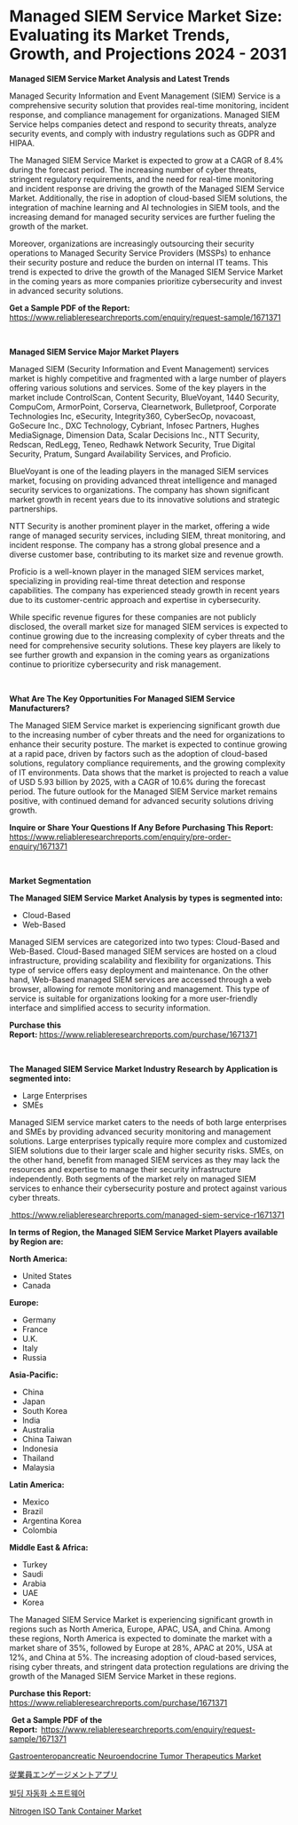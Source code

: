 <p><h1>Managed SIEM Service Market Size: Evaluating its Market Trends, Growth, and Projections 2024 - 2031</h1></p><p><strong>Managed SIEM Service Market Analysis and Latest Trends</strong></p>
<p><p>Managed Security Information and Event Management (SIEM) Service is a comprehensive security solution that provides real-time monitoring, incident response, and compliance management for organizations. Managed SIEM Service helps companies detect and respond to security threats, analyze security events, and comply with industry regulations such as GDPR and HIPAA.</p><p>The Managed SIEM Service Market is expected to grow at a CAGR of 8.4% during the forecast period. The increasing number of cyber threats, stringent regulatory requirements, and the need for real-time monitoring and incident response are driving the growth of the Managed SIEM Service Market. Additionally, the rise in adoption of cloud-based SIEM solutions, the integration of machine learning and AI technologies in SIEM tools, and the increasing demand for managed security services are further fueling the growth of the market.</p><p>Moreover, organizations are increasingly outsourcing their security operations to Managed Security Service Providers (MSSPs) to enhance their security posture and reduce the burden on internal IT teams. This trend is expected to drive the growth of the Managed SIEM Service Market in the coming years as more companies prioritize cybersecurity and invest in advanced security solutions.</p></p>
<p><strong>Get a Sample PDF of the Report:&nbsp;</strong> <a href="https://www.reliableresearchreports.com/enquiry/request-sample/1671371">https://www.reliableresearchreports.com/enquiry/request-sample/1671371</a></p>
<p>&nbsp;</p>
<p><strong>Managed SIEM Service Major Market Players</strong></p>
<p><p>Managed SIEM (Security Information and Event Management) services market is highly competitive and fragmented with a large number of players offering various solutions and services. Some of the key players in the market include ControlScan, Content Security, BlueVoyant, 1440 Security, CompuCom, ArmorPoint, Corserva, Clearnetwork, Bulletproof, Corporate Technologies Inc, eSecurity, Integrity360, CyberSecOp, novacoast, GoSecure Inc., DXC Technology, Cybriant, Infosec Partners, Hughes MediaSignage, Dimension Data, Scalar Decisions Inc., NTT Security, Redscan, RedLegg, Teneo, Redhawk Network Security, True Digital Security, Pratum, Sungard Availability Services, and Proficio.</p><p>BlueVoyant is one of the leading players in the managed SIEM services market, focusing on providing advanced threat intelligence and managed security services to organizations. The company has shown significant market growth in recent years due to its innovative solutions and strategic partnerships.</p><p>NTT Security is another prominent player in the market, offering a wide range of managed security services, including SIEM, threat monitoring, and incident response. The company has a strong global presence and a diverse customer base, contributing to its market size and revenue growth.</p><p>Proficio is a well-known player in the managed SIEM services market, specializing in providing real-time threat detection and response capabilities. The company has experienced steady growth in recent years due to its customer-centric approach and expertise in cybersecurity.</p><p>While specific revenue figures for these companies are not publicly disclosed, the overall market size for managed SIEM services is expected to continue growing due to the increasing complexity of cyber threats and the need for comprehensive security solutions. These key players are likely to see further growth and expansion in the coming years as organizations continue to prioritize cybersecurity and risk management.</p></p>
<p>&nbsp;</p>
<p><strong>What Are The Key Opportunities For Managed SIEM Service Manufacturers?</strong></p>
<p><p>The Managed SIEM Service market is experiencing significant growth due to the increasing number of cyber threats and the need for organizations to enhance their security posture. The market is expected to continue growing at a rapid pace, driven by factors such as the adoption of cloud-based solutions, regulatory compliance requirements, and the growing complexity of IT environments. Data shows that the market is projected to reach a value of USD 5.93 billion by 2025, with a CAGR of 10.6% during the forecast period. The future outlook for the Managed SIEM Service market remains positive, with continued demand for advanced security solutions driving growth.</p></p>
<p><strong>Inquire or Share Your Questions If Any Before Purchasing This Report:</strong> <a href="https://www.reliableresearchreports.com/enquiry/pre-order-enquiry/1671371">https://www.reliableresearchreports.com/enquiry/pre-order-enquiry/1671371</a></p>
<p>&nbsp;</p>
<p><strong>Market Segmentation</strong></p>
<p><strong>The Managed SIEM Service Market Analysis by types is segmented into:</strong></p>
<p><ul><li>Cloud-Based</li><li>Web-Based</li></ul></p>
<p><p>Managed SIEM services are categorized into two types: Cloud-Based and Web-Based. Cloud-Based managed SIEM services are hosted on a cloud infrastructure, providing scalability and flexibility for organizations. This type of service offers easy deployment and maintenance. On the other hand, Web-Based managed SIEM services are accessed through a web browser, allowing for remote monitoring and management. This type of service is suitable for organizations looking for a more user-friendly interface and simplified access to security information.</p></p>
<p><strong>Purchase this Report:&nbsp;</strong><a href="https://www.reliableresearchreports.com/purchase/1671371">https://www.reliableresearchreports.com/purchase/1671371</a></p>
<p>&nbsp;</p>
<p><strong>The Managed SIEM Service Market Industry Research by Application is segmented into:</strong></p>
<p><ul><li>Large Enterprises</li><li>SMEs</li></ul></p>
<p><p>Managed SIEM service market caters to the needs of both large enterprises and SMEs by providing advanced security monitoring and management solutions. Large enterprises typically require more complex and customized SIEM solutions due to their larger scale and higher security risks. SMEs, on the other hand, benefit from managed SIEM services as they may lack the resources and expertise to manage their security infrastructure independently. Both segments of the market rely on managed SIEM services to enhance their cybersecurity posture and protect against various cyber threats.</p></p>
<p><a href="https://www.reliableresearchreports.com/managed-siem-service-r1671371">&nbsp;https://www.reliableresearchreports.com/managed-siem-service-r1671371</a></p>
<p><strong>In terms of Region, the Managed SIEM Service Market Players available by Region are:</strong></p>
<p>
    <p> <strong> North America: </strong>
        <ul>
            <li>United States</li>
            <li>Canada</li>
        </ul>
        </p> 
    <p> <strong> Europe: </strong>
        <ul>
            <li>Germany</li>
            <li>France</li>
            <li>U.K.</li>
            <li>Italy</li>
            <li>Russia</li>
        </ul>
        </p> 
    <p> <strong> Asia-Pacific: </strong>
        <ul>
            <li>China</li>
            <li>Japan</li>
            <li>South Korea</li>
            <li>India</li>
            <li>Australia</li>
            <li>China Taiwan</li>
            <li>Indonesia</li>
            <li>Thailand</li>
            <li>Malaysia</li>
        </ul>
        </p> 
    <p> <strong> Latin America: </strong>
        <ul>
            <li>Mexico</li>
            <li>Brazil</li>
            <li>Argentina Korea</li>
            <li>Colombia</li>
        </ul>
        </p> 
    <p> <strong> Middle East & Africa: </strong>
        <ul>
            <li>Turkey</li>
            <li>Saudi</li>
            <li>Arabia</li>
            <li>UAE</li>
            <li>Korea</li>
        </ul>
    </p>
    </p>
<p><p>The Managed SIEM Service Market is experiencing significant growth in regions such as North America, Europe, APAC, USA, and China. Among these regions, North America is expected to dominate the market with a market share of 35%, followed by Europe at 28%, APAC at 20%, USA at 12%, and China at 5%. The increasing adoption of cloud-based services, rising cyber threats, and stringent data protection regulations are driving the growth of the Managed SIEM Service Market in these regions.</p></p>
<p><strong>Purchase this Report: </strong><a href="https://www.reliableresearchreports.com/purchase/1671371">https://www.reliableresearchreports.com/purchase/1671371</a></p>
<p>&nbsp;<strong>Get a Sample PDF of the Report:&nbsp;&nbsp;</strong><a href="https://www.reliableresearchreports.com/enquiry/request-sample/1671371">https://www.reliableresearchreports.com/enquiry/request-sample/1671371</a></p>
<p><strong></strong></p>
<p><p><a href="https://issuu.com/reportprime-2/docs/gastroenteropancreatic-neuroendocri_fc6693ef0383d5">Gastroenteropancreatic Neuroendocrine Tumor Therapeutics Market</a></p><p><a href="https://github.com/sghwr779811674/Market-Research-Report-List-3/blob/main/5046563182289.md">従業員エンゲージメントアプリ</a></p><p><a href="https://github.com/vdhdwjyp90142/Market-Research-Report-List-3/blob/main/6167127185090.md">빌딩 자동화 소프트웨어</a></p><p><a href="https://medium.com/@rontaybrewer02024/nitrogen-iso-tank-container-market-a-global-and-regional-analysis-focus-on-end-user-product-e3cee26b2b2b">Nitrogen ISO Tank Container Market</a></p></p>